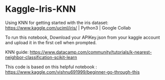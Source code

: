 # Kaggle-Iris-KNN
Using KNN for getting started with the iris dataset: https://www.kaggle.com/uciml/iris/ | Python3 | Google Collab


To run this notebook, Download your APIKey.json from your kaggle account and upload it in the first cell when prompted.

KNN guide: https://www.datacamp.com/community/tutorials/k-nearest-neighbor-classification-scikit-learn

This code is based on this helpful notebook : https://www.kaggle.com/vishnu691999/beginner-go-through-this
